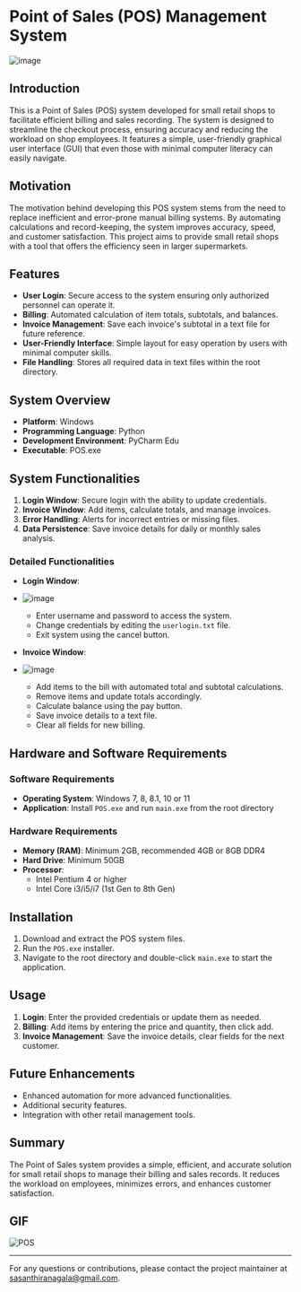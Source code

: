 # Point of Sales (POS) Management System
![image](https://github.com/sasanthi65/Point-of-Sales-Project/assets/33154236/fdec8ef4-6b8b-4848-8ec4-52c9beec146c)


## Introduction
This is a Point of Sales (POS) system developed for small retail shops to facilitate efficient billing and sales recording. The system is designed to streamline the checkout process, ensuring accuracy and reducing the workload on shop employees. It features a simple, user-friendly graphical user interface (GUI) that even those with minimal computer literacy can easily navigate.

## Motivation
The motivation behind developing this POS system stems from the need to replace inefficient and error-prone manual billing systems. By automating calculations and record-keeping, the system improves accuracy, speed, and customer satisfaction. This project aims to provide small retail shops with a tool that offers the efficiency seen in larger supermarkets.

## Features
- **User Login**: Secure access to the system ensuring only authorized personnel can operate it.
- **Billing**: Automated calculation of item totals, subtotals, and balances.
- **Invoice Management**: Save each invoice's subtotal in a text file for future reference.
- **User-Friendly Interface**: Simple layout for easy operation by users with minimal computer skills.
- **File Handling**: Stores all required data in text files within the root directory.

## System Overview
- **Platform**: Windows
- **Programming Language**: Python
- **Development Environment**: PyCharm Edu
- **Executable**: POS.exe

## System Functionalities
1. **Login Window**: Secure login with the ability to update credentials.
2. **Invoice Window**: Add items, calculate totals, and manage invoices.
3. **Error Handling**: Alerts for incorrect entries or missing files.
4. **Data Persistence**: Save invoice details for daily or monthly sales analysis.

### Detailed Functionalities
- **Login Window**:
- ![image](https://github.com/sasanthi65/Point-of-Sales-Project/assets/33154236/fe36d585-6b66-442c-a9e8-7639bc35235b)

  - Enter username and password to access the system.
  - Change credentials by editing the `userlogin.txt` file.
  - Exit system using the cancel button.

- **Invoice Window**:
- ![image](https://github.com/sasanthi65/Point-of-Sales-Project/assets/33154236/9c193945-c352-44a4-aa1c-0c44b24945ea)

  - Add items to the bill with automated total and subtotal calculations.
  - Remove items and update totals accordingly.
  - Calculate balance using the pay button.
  - Save invoice details to a text file.
  - Clear all fields for new billing.

## Hardware and Software Requirements
### Software Requirements
- **Operating System**: Windows 7, 8, 8.1, 10 or 11
- **Application**: Install `POS.exe` and run `main.exe` from the root directory

### Hardware Requirements
- **Memory (RAM)**: Minimum 2GB, recommended 4GB or 8GB DDR4
- **Hard Drive**: Minimum 50GB
- **Processor**: 
  - Intel Pentium 4 or higher
  - Intel Core i3/i5/i7 (1st Gen to 8th Gen)

## Installation
1. Download and extract the POS system files.
2. Run the `POS.exe` installer.
3. Navigate to the root directory and double-click `main.exe` to start the application.

## Usage
1. **Login**: Enter the provided credentials or update them as needed.
2. **Billing**: Add items by entering the price and quantity, then click add.
3. **Invoice Management**: Save the invoice details, clear fields for the next customer.

## Future Enhancements
- Enhanced automation for more advanced functionalities.
- Additional security features.
- Integration with other retail management tools.

## Summary
The Point of Sales system provides a simple, efficient, and accurate solution for small retail shops to manage their billing and sales records. It reduces the workload on employees, minimizes errors, and enhances customer satisfaction.

## GIF
![POS](https://github.com/sasanthi65/Point-of-Sales-Project/assets/33154236/4238af1c-22b5-495e-8c49-85bdc03d19c4)
 
---

For any questions or contributions, please contact the project maintainer at sasanthiranagala@gmail.com.

